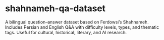 # shahnameh-qa-dataset
A bilingual question–answer dataset based on Ferdowsi’s Shahnameh. Includes Persian and English Q&amp;A with difficulty levels, types, and thematic tags. Useful for cultural, historical, literary, and AI research.
